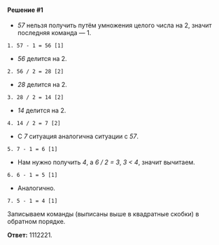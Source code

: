#### Решение #1
* *57* нельзя получить путём умножения целого числа на 2, значит последняя команда — 1.
```
1. 57 - 1 = 56 [1]
```
* *56* делится на 2.
```
2. 56 / 2 = 28 [2]
```
* *28* делится на 2.
```
3. 28 / 2 = 14 [2]
```
* *14* делится на 2.
```
4. 14 / 2 = 7 [2]
```
* С *7* ситуация аналогична ситуации с *57*.
```
5. 7 - 1 = 6 [1]
```
* Нам нужно получить *4*, а *6 / 2 = 3*, *3 < 4*, значит вычитаем.
```
6. 6 - 1 = 5 [1]
```
* Аналогично.
```
7. 5 - 1 = 4 [1]
```

Записываем команды (выписаны выше в квадратные скобки) в обратном порядке.

**Ответ:** 1112221.
